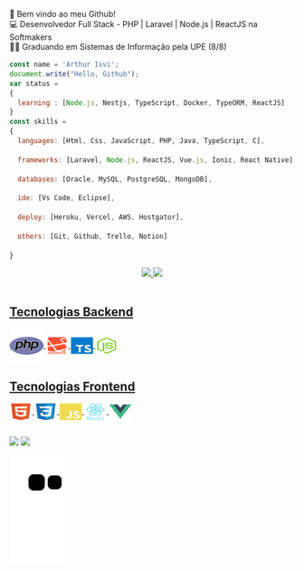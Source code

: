 :open_file_folder: Bem vindo ao meu Github!
<br>
:computer: Desenvolvedor Full Stack - PHP | Laravel | Node.js | ReactJS na Softmakers
<br>
👨‍🎓 Graduando em Sistemas de Informação pela UPE (8/8)
<br>

```js
const name = 'Arthur Isvi';
document.write("Hello, Github");
var status = 
{ 
  learning : [Node.js, Nestjs, TypeScript, Docker, TypeORM, ReactJS]
}
const skills = 
{
  languages: [Html, Css, JavaScript, PHP, Java, TypeScript, C],
  
  frameworks: [Laravel, Node.js, ReactJS, Vue.js, Ionic, React Native],
  
  databases: [Oracle, MySQL, PostgreSQL, MongoDB], 
  
  ide: [Vs Code, Eclipse],
 
  deploy: [Heroku, Vercel, AWS, Hostgator],
  
  others: [Git, Github, Trello, Notion]

}
```

<div align="center">
  <a href="https://github.com/arthurisvi">
  <img height="180em" src="https://github-readme-stats.vercel.app/api?username=arthurisvi&show_icons=true&theme=darcula&include_all_commits=true&count_private=true"/>
  <img height="180em" src="https://github-readme-stats.vercel.app/api/top-langs/?username=arthurisvi&layout=compact&langs_count=7&theme=darcula"/>
</div>
  
<div style="display: inline_block"><br>
  <h2>Tecnologias Backend</h2>
  <img align="center" alt="Arthur-PHP" height="60" width="60" src="https://raw.githubusercontent.com/devicons/devicon/1119b9f84c0290e0f0b38982099a2bd027a48bf1/icons/php/php-original.svg">
  <img align="center" alt="Arthur-Laravel" height="30" width="40" src="https://raw.githubusercontent.com/devicons/devicon/1119b9f84c0290e0f0b38982099a2bd027a48bf1/icons/laravel/laravel-plain-wordmark.svg">
  <img align="center" alt="Arthur-Ts" height="30" width="40" src="https://raw.githubusercontent.com/devicons/devicon/master/icons/typescript/typescript-plain.svg">
  <img align="center" alt="Arthur-Node" height="30" width="40" src="https://raw.githubusercontent.com/devicons/devicon/1119b9f84c0290e0f0b38982099a2bd027a48bf1/icons/nodejs/nodejs-original.svg">
  <br>
  <h2>Tecnologias Frontend</h2>
  <img align="center" alt="Arthur-HTML" height="30" width="40" src="https://raw.githubusercontent.com/devicons/devicon/master/icons/html5/html5-original.svg">
  <img align="center" alt="Arthur-CSS" height="30" width="40" src="https://raw.githubusercontent.com/devicons/devicon/master/icons/css3/css3-original.svg">
  <img align="center" alt="Arthur-Js" height="30" width="40" src="https://raw.githubusercontent.com/devicons/devicon/master/icons/javascript/javascript-plain.svg">
  <img align="center" alt = "Arthur-ReactJS" height = "30" width = "40" src = "https://raw.githubusercontent.com/devicons/devicon/1119b9f84c0290e0f0b38982099a2bd027a48bf1/icons/react/react-original-wordmark.svg">
  <img align="center" alt="Arthur-Vuejs" height="30" width="40" src="https://raw.githubusercontent.com/devicons/devicon/master/icons/vuejs/vuejs-original.svg">
</div>
  
  ##
 
<div> 
  <a href="https://www.instagram.com/arthurisvi/" target="_blank"><img src="https://img.shields.io/badge/-Instagram-%23E4405F?style=for-the-badge&logo=instagram&logoColor=white" target="_blank"></a>
  <a href="https://www.linkedin.com/in/arthurisvi/" target="_blank"><img src="https://img.shields.io/badge/-LinkedIn-%230077B5?style=for-the-badge&logo=linkedin&logoColor=white" target="_blank"></a> 
 
 ![Snake animation](https://github.com/arthurisvi/arthurisvi/blob/output/github-contribution-grid-snake.svg)
 
</div>
